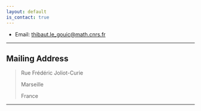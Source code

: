 ```yaml
---
layout: default
is_contact: true
---
```


* Email: [thibaut.le_gouic@math.cnrs.fr](mailto:thibaut.le_gouic+web@math.cnrs.fr)

---

## Mailing Address

> Rue Frédéric Joliot-Curie
>
> Marseille
>
> France

---


